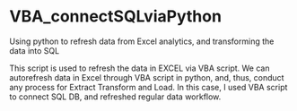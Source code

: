 # VBA_connectSQLviaPython
Using python to refresh data from Excel analytics, and transforming the data into SQL

This script is used to refresh the data in EXCEL via VBA script. We can autorefresh data in Excel through VBA script in python, and, thus, conduct any process for Extract Transform and Load. In this case, I used VBA script to connect SQL DB, and refreshed regular data workflow.
